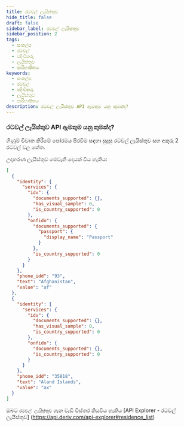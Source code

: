 ```yaml
---
title: රටවල් ලැයිස්තුව
hide_title: false
draft: false
sidebar_label: රටවල් ලැයිස්තුව
sidebar_position: 2
tags:
  - සංකල්ප
  - රටවල්
  - පදිංචිකරු
  - ලැයිස්තුව
  - පාරිභාෂිතය
keywords:
  - සංකල්ප
  - රටවල්
  - පදිංචිකරු
  - ලැයිස්තුව
  - පාරිභාෂිතය
description: රටවල් ලැයිස්තුව API ඇමතුම යනු කුමක්ද?
---
```


### රටවල් ලැයිස්තුව API ඇමතුම යනු කුමක්ද?

ගිණුම් විවෘත කිරීමේ පෝරමය පිරවීම සඳහා සුදුසු රටවල් ලැයිස්තුව සහ අකුරු 2 රටවල් වල කේත.

උදාහරණ ලැයිස්තුව මෙවැනි දෙයක් විය හැකිය:

```json
[
  {
    "identity": {
      "services": {
        "idv": {
          "documents_supported": {},
          "has_visual_sample": 0,
          "is_country_supported": 0
        },
        "onfido": {
          "documents_supported": {
            "passport": {
              "display_name": "Passport"
            }
          },
          "is_country_supported": 0
        }
      }
    },
    "phone_idd": "93",
    "text": "Afghanistan",
    "value": "af"
  },
  {
    "identity": {
      "services": {
        "idv": {
          "documents_supported": {},
          "has_visual_sample": 0,
          "is_country_supported": 0
        },
        "onfido": {
          "documents_supported": {},
          "is_country_supported": 0
        }
      }
    },
    "phone_idd": "35818",
    "text": "Aland Islands",
    "value": "ax"
  }
]
```

ඔබට `රටවල් ලැයිස්තුව` ගැන වැඩි විස්තර කියවිය හැකිය [API Explorer - රටවල් ලැයිස්තුව] (https://api.deriv.com/api-explorer#residence_list)
